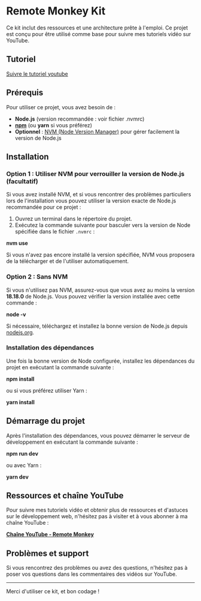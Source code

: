 # Remote Monkey Kit

Ce kit inclut des ressources et une architecture prête à l'emploi.
Ce projet est conçu pour être utilisé comme base pour suivre mes tutoriels vidéo sur YouTube.

## Tutoriel

[Suivre le tutoriel youtube](https://www.youtube.com/watch?v=yFj9JsTlkyg)

## Prérequis

Pour utiliser ce projet, vous avez besoin de :

- **Node.js** (version recommandée : voir fichier .nvmrc)
- [**npm**](https://www.npmjs.com/) (ou **yarn** si vous préférez)
- **Optionnel** : [NVM (Node Version Manager)](https://github.com/nvm-sh/nvm) pour gérer facilement la version de Node.js

## Installation

### Option 1 : Utiliser NVM pour verrouiller la version de Node.js (facultatif)

Si vous avez installé NVM, et si vous rencontrer des problèmes particuliers lors de l'installation vous pouvez utiliser la version exacte de Node.js recommandée pour ce projet :

1. Ouvrez un terminal dans le répertoire du projet.
2. Exécutez la commande suivante pour basculer vers la version de Node spécifiée dans le fichier `.nvmrc` :

**nvm use**

Si vous n'avez pas encore installé la version spécifiée, NVM vous proposera de la télécharger et de l'utiliser automatiquement.

### Option 2 : Sans NVM

Si vous n'utilisez pas NVM, assurez-vous que vous avez au moins la version **18.18.0** de Node.js. Vous pouvez vérifier la version installée avec cette commande :

**node -v**

Si nécessaire, téléchargez et installez la bonne version de Node.js depuis [nodejs.org](https://nodejs.org/).

### Installation des dépendances

Une fois la bonne version de Node configurée, installez les dépendances du projet en exécutant la commande suivante :

**npm install**

ou si vous préférez utiliser Yarn :

**yarn install**

## Démarrage du projet

Après l'installation des dépendances, vous pouvez démarrer le serveur de développement en exécutant la commande suivante :

**npm run dev**

ou avec Yarn :

**yarn dev**

## Ressources et chaîne YouTube

Pour suivre mes tutoriels vidéo et obtenir plus de ressources et d'astuces sur le développement web, n'hésitez pas à visiter et à vous abonner à ma chaîne YouTube :

[**Chaîne YouTube - Remote Monkey**](https://www.youtube.com/channel/UC-es2x_tfihhkcNlaPQiFPg)

## Problèmes et support

Si vous rencontrez des problèmes ou avez des questions, n'hésitez pas à poser vos questions dans les commentaires des vidéos sur YouTube.

---

Merci d'utiliser ce kit, et bon codage !
